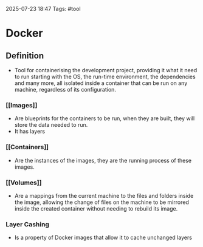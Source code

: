 2025-07-23 18:47
Tags: #tool

# Docker

## Definition

- Tool for containerising the development project, providing it what it need to run starting with the OS, the run-time environment, the dependencies and many more, all isolated inside a container that can be run on any machine, regardless of its configuration.

### [[Images]]

- Are blueprints for the containers to be run, when they are built, they will store the data needed to run.
- It has layers 

### [[Containers]]

- Are the instances of the images, they are the running process of these images.

### [[Volumes]]

- Are a mappings from the current machine to the files and folders inside the image, allowing the change of files on the machine to be mirrored inside the created container without needing to rebuild its image.

### Layer Cashing

- Is a property of Docker images that allow it to cache unchanged layers
